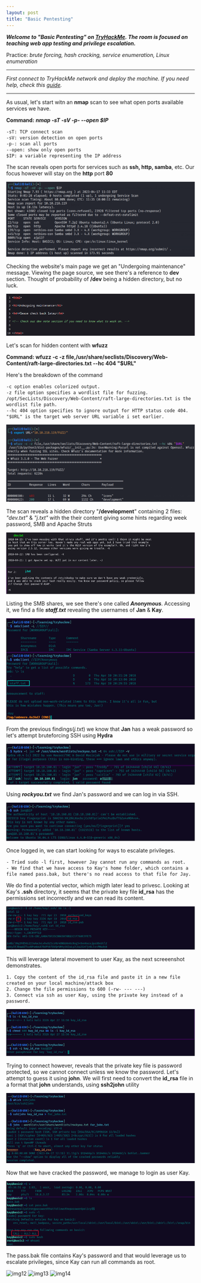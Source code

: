 ```yaml
---
layout: post
title: "Basic Pentesting"
---
```




***Welcome to "Basic Pentesting" on [TryHackMe](https://tryhackme.com/room/basicpentestingjt). The room is focused on teaching web app testing and privilege escalation.***

  Practice: *brute forcing, hash cracking, service enumeration, Linux enumeration* 

---------------------





*First connect to TryHackMe network and deploy the machine. If you need help, check this [guide](https://ctfjournal.github.io/Connect-to-TryHackMe-VPN/).*

--------------------------


As usual, let's start witn an **nmap** scan to see what open ports available services we have.

**Command:** ***nmap -sT -sV -p- --open $IP***

    -sT: TCP connect scan
    -sV: version detection on open ports
    -p-: scan all ports
    --open: show only open ports
    $IP: a variable representing the IP address

The scan reveals open ports for services such as **ssh, http, samba**, etc. Our focus however will stay on the **http** port **80**


![img1](/assets/images/basic_pentest/img1.png)

Checking the website's main page we get an "Undergoing maintenance" message. Viewing the page source, we see there's a reference to **dev** section. Thought of probability of **/dev** being a hidden directory, but no luck.  

![img2](/assets/images/basic_pentest/img2.png)

Let's scan for hidden content with **wfuzz**

**Command: wfuzz -c -z file,/usr/share/seclists/Discovery/Web-Content/raft-large-directories.txt --hc 404 "$URL"**

Here's the breakdown of the command

    -c option enables colorized output.
    -z file option specifies a wordlist file for fuzzing.
    /opt/SecLists/Discovery/Web-Content/raft-large-directories.txt is the wordlist file path.
    --hc 404 option specifies to ignore output for HTTP status code 404.
    "$URL" is the target web server URL variable i set earlier.

![img3](/assets/images/basic_pentest/img3.png)

The scan reveals a hidden directory  "**/development**" containing 2 files: *"dev.txt"* & *"j.txt"* with the their content giving some hints regarding week password, SMB and Apache Struts 

![img4](/assets/images/basic_pentest/img4.png)

Listing the SMB shares, we see there's one called ***Anonymous***. Accessing it, we find a file ***staff.txt*** revealing the usernames of **Jan** & **Kay**.



![img5](/assets/images/basic_pentest/img5.png)


From the previous findings(*j.txt*) we know that **Jan** has a weak password so let's attempt bruteforcing SSH using **Hydra**

![img6](/assets/images/basic_pentest/img6.png)

Using ***rockyou.txt*** we find Jan's password and we can log in via SSH.




![img7](/assets/images/basic_pentest/img7.png)


Once logged in, we can start looking for ways to escalate privileges. 

    - Tried sudo -l first, however Jay cannot run any commands as root. 
    - We find that we have access to Kay's home folder, which contains a file named pass.bak, but there's no read access to that file for Jay. 
    
We do find a potential vector, which migth later lead to privesc. Looking at Kay's **.ssh** directory, it seems that the private key file **id_rsa** has the permissions set incorrectly and we can read its content. 

![img8](/assets/images/basic_pentest/img8.png)



This will leverage lateral movement to user Kay, as the next screeenshot demonstrates.  

    1. Copy the content of the id_rsa file and paste it in a new file created on your local machine/attack box
    2. Change the file permissions to 600 (-rw- --- ---)
    3. Connect via ssh as user Kay, using the private key instead of a password.


![img9](/assets/images/basic_pentest/img9.png)

Trying to connect however, reveals that the private key file is password protected, so we cannot connect unless we know the password. Let's attempt to guess it using **john**.
We will first need to convert the **id_rsa** file in a format that **john** understands, using **ssh2john** utility

![img10](/assets/images/basic_pentest/img10.png)



Now that we have cracked the password,  we manage to login as user Kay.


![img11](/assets/images/basic_pentest/img11.png)

The pass.bak file contains Kay's password and that would leverage us to escalate privileges, since Kay can run all commands as root.

![img12](/assets/images/basic_pentest/img12.png)
![img13](/assets/images/basic_pentest/img13.png)
![img14](/assets/images/basic_pentest/img14.png)
